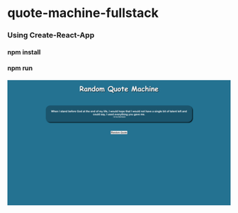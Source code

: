# quote-machine-fullstack

### Using Create-React-App

#### npm install  
#### npm run


![Screenshot](screenshot1.png)